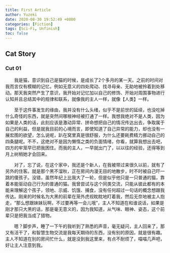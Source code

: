 ```yaml
---
title: First Article
author: Yuzeki
date: 2020-08-30 19:52:49 +0800
categories: [Fiction]
tags: [Sci-Fi, Unfinish]
toc: false
---
```

## Cat Story

### Cut 01

&emsp;&emsp;我是猫，意识到自己是猫的时候，是成长了2个多月的某一天。之前的时间对我而言仅有模糊的记忆，例如无意义的四处爬动、找寻母亲、无助地被拎着到处移动。那天我突然产生了意识，我开始对记忆加以自己的修饰、开始对周围事物进行认知并且总结其中的规律和联系，就像我的主人一样，就像【人类】一样。  

&emsp;&emsp;至于这件事发生的缘由，我并没有什么头绪，似乎不是前世的延续，也没吃掉什么奇怪的东西，就是突然间哪根神经被打通了一样。我想我绝对不是人类，因为如果是人类的话，此刻应该是激动异常、拼命想把自己的情况传达出去，争取属于自己的利益，但是就我目前的心境而言，即使知道了自己异常的能力，却也没有一展宏图的欲望，怎么说呢，趴在窝里真是很舒服，为什么还要耗费精力挪动自己的四条腿呢。不不，这绝对不是因为懒惰之类的负面情绪，你看，就算我想出去吧，四方的牢笼早已把我困住。而我的主人，一早就出门了，以以往的经验，还得等到月上树梢她才会回来。  

&emsp;&emsp;对了，忘了说，在这个家中，我还是个新人，在我被带过来很久以前，就有了另外的住客。就是那个黑不溜秋，正在房间内漫无目的地散步，时不时被自己吓一跳的傻孩子。没错，虽然年纪上比我大了一轮，但是似乎他只是一只普通的猫，靠着本能驱动自己行为的普通的猫。我曾尝试与这个同类交流，只能从彼此都有的本能来理解这个孩子，领地、示威、饥饿、捕食，没有任何超过一句话的概念想跟我传达。刚来的时候名为大黑的前辈在笼外虎视眈眈地盯着我，然后无奈地被主人抱走，“那么想跟妹妹玩啊，不过要再等一会儿哦”，主人不知道在和谁说话，如果是刚才那只大黑的话，那是毫无意义的，因为我知道，从气味、眼神、姿态，这个前辈只是把我当成了猎物。  

&emsp;&emsp;嗯？脚步声，睡了一下午的我听到了熟悉的声音，毫无疑问，主人回来了，那又有活干了，和智慧生物交流是我每天期待的东西，没有别的原因，就是很有趣。主人不知道在别的房间忙什么，就是没到我这里来，有点不耐烦了，喵喵几声吧，好让主人注意到我。
